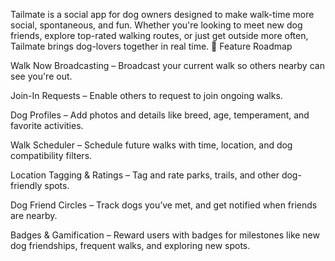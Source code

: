 Tailmate is a social app for dog owners designed to make walk-time more social, spontaneous, and fun. Whether you're looking to meet new dog friends, explore top-rated walking routes, or just get outside more often, Tailmate brings dog-lovers together in real time.
🚧 Feature Roadmap

Walk Now Broadcasting – Broadcast your current walk so others nearby can see you're out.

Join-In Requests – Enable others to request to join ongoing walks.

Dog Profiles – Add photos and details like breed, age, temperament, and favorite activities.

Walk Scheduler – Schedule future walks with time, location, and dog compatibility filters.

Location Tagging & Ratings – Tag and rate parks, trails, and other dog-friendly spots.

Dog Friend Circles – Track dogs you’ve met, and get notified when friends are nearby.

Badges & Gamification – Reward users with badges for milestones like new dog friendships, frequent walks, and exploring new spots.
